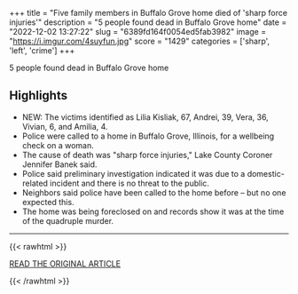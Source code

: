 +++
title = "Five family members in Buffalo Grove home died of 'sharp force injuries'"
description = "5 people found dead in Buffalo Grove home"
date = "2022-12-02 13:27:22"
slug = "6389fd164f0054ed5fab3982"
image = "https://i.imgur.com/4suyfun.jpg"
score = "1429"
categories = ['sharp', 'left', 'crime']
+++

5 people found dead in Buffalo Grove home

## Highlights

- NEW: The victims identified as Lilia Kisliak, 67, Andrei, 39, Vera, 36, Vivian, 6, and Amilia, 4.
- Police were called to a home in Buffalo Grove, Illinois, for a wellbeing check on a woman.
- The cause of death was "sharp force injuries," Lake County Coroner Jennifer Banek said.
- Police said preliminary investigation indicated it was due to a domestic-related incident and there is no threat to the public.
- Neighbors said police have been called to the home before – but no one expected this.
- The home was being foreclosed on and records show it was at the time of the quadruple murder.

---

{{< rawhtml >}}
  <p class="article-category">
    <a target="_blank" href="https://www.cbsnews.com/chicago/news/buffalo-grove-police-response/">READ THE ORIGINAL ARTICLE</a>
  </p>
{{< /rawhtml >}}
